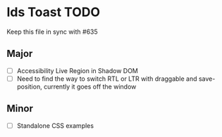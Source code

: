 # Ids Toast TODO

Keep this file in sync with #635

## Major

- [ ] Accessibility Live Region in Shadow DOM
- [ ] Need to find the way to switch RTL or LTR with draggable and save-position, currently it goes off the window

## Minor

- [ ] Standalone CSS examples
